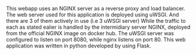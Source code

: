 This webapp uses an NGINX server as a reverse proxy and load balancer.
The web server used for this application is deployed using uWSGI.
And there are 3 of them actively in use (i.e 3 uWSGI server)
While the traffic to each as stated ealier is handled by the intermidiary server NGINX, deployed from the official NGINX image on docker hub.
The uWSGI server was configured to listen on port 8080, while nginx listens on port 80.
This web application was written in python developed by using Flask.
